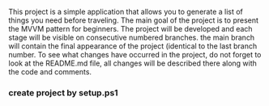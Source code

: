 This project is a simple application that allows you to generate a list of things you need before traveling.
The main goal of the project is to present the MVVM pattern for beginners. The project will be developed and each stage will be visible on consecutive numbered branches.
the main branch will contain the final appearance of the project (identical to the last branch number.
To see what changes have occurred in the project, do not forget to look at the README.md file, all changes will be described there along with the code and comments.

### create project by setup.ps1
